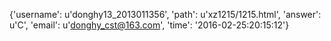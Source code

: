 {'username': u'donghy13_2013011356', 'path': u'xz1215/1215.html', 'answer': u'C', 'email': u'donghy_cst@163.com', 'time': '2016-02-25:20:15:12'}
